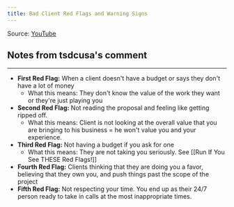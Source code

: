 ```yaml
---
title: Bad Client Red Flags and Warning Signs
---
```

Source:  [YouTube](https://www.youtube.com/watch?v=7IwTua4AaRY)

## Notes from tsdcusa's comment
---

- **First Red Flag:** When a client doesn't have a budget or says they don't have a lot of money
	- What this means: They don't know the value of the work they want or they're just playing you
- **Second Red Flag:** Not reading the proposal and feeling like getting ripped off.
	- What this means: Client is not looking at the overall value that you are bringing to his business = he won't value you and your experience.
- **Third Red Flag:** Not having a budget if you ask for one
	- What this means: They are not taking you seriously. See [[Run If You See THESE Red Flags!]]
- **Fourth Red Flag:** Clients thinking that they are doing you a favor, believing that they own you, and push things past the scope of the project
- **Fifth Red Flag:** Not respecting your time. You end up as their 24/7 person ready to take in calls at the most inappropriate times.